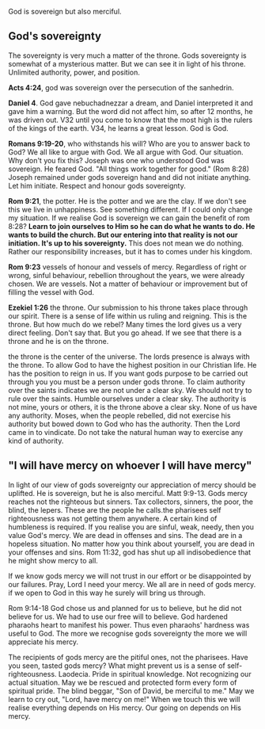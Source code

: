 God is sovereign but also merciful. 

## God's sovereignty

The sovereignty is very much a matter of the throne. Gods sovereignty is somewhat of a mysterious matter. But we can see it in light of his throne. Unlimited authority, power, and position. 

**Acts 4:24**, god was sovereign over the persecution of the sanhedrin.

**Daniel 4**. God gave nebuchadnezzar a dream, and Daniel interpreted it and gave him a warning. But the word did not affect him, so after 12 months, he was driven out. V32 until you come to know that the most high is the rulers of the kings of the earth. V34, he learns a great lesson. God is God. 

**Romans 9:19-20**, who withstands his will? Who are you to answer back to God? We all like to argue with God. We all argue with God. Our situation. Why don't you fix this? Joseph was one who understood God was sovereign. He feared God. "All things work together for good." (Rom 8:28) Joseph remained under gods sovereign hand and did not initiate anything. Let him initiate. Respect and honour gods sovereignty.

**Rom 9:21**, the potter. He is the potter and we are the clay. If we don't see this we live in unhappiness. See something different. If I could only change my situation. If we realise God is sovereign we can gain the benefit of rom 8:28? **Learn to join ourselves to Him so he can do what he wants to do. He wants to build the church. But our entering into that reality is not our initiation. It's up to his sovereignty.** This does not mean we do nothing. Rather our responsibility increases, but it has to comes under his kingdom.

**Rom 9:23** vessels of honour and vessels of mercy. Regardless of right or wrong, sinful behaviour, rebellion throughout the years, we were already chosen. We are vessels. Not a matter of behaviour or improvement but of filling the vessel with God.

**Ezekiel 1:26** the throne. Our submission to his throne takes place through our spirit. There is a sense of life within us ruling and reigning. This is the throne. But how much do we rebel? Many times the lord gives us a very direct feeling. Don't say that. But you go ahead. If we see that there is a throne and he is on the throne.

the throne is the center of the universe. The lords presence is always with the throne. To allow God to have the highest position in our Christian life. He has the position to reign in us. If you want gods purpose to be carried out through you you must be a person under gods throne. To claim authority over the saints indicates we are not under a clear sky. We should not try to rule over the saints. Humble ourselves under a clear sky. The authority is not mine, yours or others, it is the throne above a clear sky. None of us have any authority. Moses, when the people rebelled, did not exercise his authority but bowed down to God who has the authority. Then the Lord came in to vindicate. Do not take the natural human way to exercise any kind of authority. 

## "I will have mercy on whoever I will have mercy"

In light of our view of gods sovereignty our appreciation of mercy should be uplifted. He is sovereign, but he is also merciful. Matt 9:9-13. Gods mercy reaches not the righteous but sinners. Tax collectors, sinners, the poor, the blind, the lepers. These are the people he calls.the pharisees self righteousness was not getting them anywhere. A certain kind of humbleness is required. If you realise you are sinful, weak, needy, then you value God's mercy. We are dead in offenses and sins. The dead are in a hopeless situation. No matter how you think about yourself, you are dead in your offenses and sins. Rom 11:32, god has shut up all indisobedience that he might show mercy to all. 

If we know gods mercy we will not trust in our effort or be disappointed by our failures. Pray, Lord I need your mercy. We all are in need of gods mercy. if we open to God in this way he surely will bring us through.

Rom 9:14-18 God chose us and planned for us to believe, but he did not believe for us. We had to use our free will to believe. God hardened pharaohs heart to manifest his power. Thus even pharaohs' hardness was useful to God. The more we recognise gods sovereignty the more we will appreciate his mercy. 

The recipients of gods mercy are the pitiful ones, not the pharisees. Have you seen, tasted gods mercy? What might prevent us is a sense of self-righteousness. Laodecia. Pride in spiritual knowledge. Not recognizing our actual situation. May we be rescued and protected form every form of spiritual pride. The blind beggar, "Son of David, be merciful to me." May we learn to cry out, "Lord, have mercy on me!" When we touch this we will realise everything depends on His mercy. Our going on depends on His mercy.




